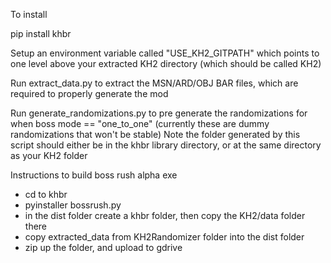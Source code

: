 To install

pip install khbr

Setup an environment variable called "USE_KH2_GITPATH" which points to one level above your extracted KH2 directory (which should be called KH2)

Run extract_data.py to extract the MSN/ARD/OBJ BAR files, which are required to properly generate the mod

Run generate_randomizations.py to pre generate the randomizations for when boss mode == "one_to_one" (currently these are dummy randomizations that won't be stable)
    Note the folder generated by this script should either be in the khbr library directory, or at the same directory as your KH2 folder
    

Instructions to build boss rush alpha exe
* cd to khbr
* pyinstaller bossrush.py
* in the dist folder create a khbr folder, then copy the KH2/data folder there
* copy extracted_data from KH2Randomizer folder into the dist folder
* zip up the folder, and upload to gdrive
